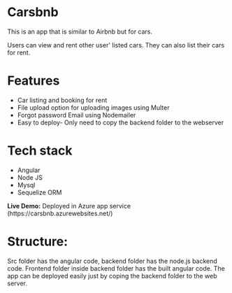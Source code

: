 # Carsbnb
This is an app that is similar to Airbnb but for cars.

Users can view and rent other user' listed cars. They can also list their cars for rent. 

# Features
<ul>
  <li>Car listing and booking for rent</li>
  <li>File upload option for uploading images using Multer</li>
  <li>Forgot password Email using Nodemailer</li>
  <li>Easy to deploy- Only need to copy the backend folder to the webserver</li>
</ul>

# Tech stack
<ul>
  <li>Angular</li>
  <li>Node JS</li>
  <li>Mysql</li>
  <li>Sequelize ORM</li>
 </ul>
<b>Live Demo:</b> Deployed in Azure app service (https://carsbnb.azurewebsites.net/) 

# Structure:
Src folder has the angular code, backend folder has the node.js backend code.
Frontend folder inside backend folder has the built angular code. The app can be deployed easily just by coping the backend folder to the web server.
